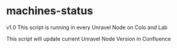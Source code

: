 # machines-status

v1.0
This script is running in every Unravel Node on Colo and Lab

This script will update current Unravel Node Version in Confluence
